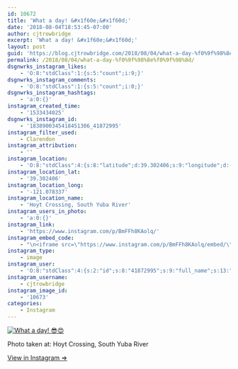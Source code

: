 ```yaml
---
id: 10672
title: 'What a day! &#x1f60e;&#x1f60d;'
date: '2018-08-04T18:53:45-07:00'
author: cjtrowbridge
excerpt: 'What a day! &#x1f60e;&#x1f60d;'
layout: post
guid: 'https://blog.cjtrowbridge.com/2018/08/04/what-a-day-%f0%9f%98%8e%f0%9f%98%8d/'
permalink: /2018/08/04/what-a-day-%f0%9f%98%8e%f0%9f%98%8d/
dsgnwrks_instagram_likes:
    - 'O:8:"stdClass":1:{s:5:"count";i:9;}'
dsgnwrks_instagram_comments:
    - 'O:8:"stdClass":1:{s:5:"count";i:0;}'
dsgnwrks_instagram_hashtags:
    - 'a:0:{}'
instagram_created_time:
    - '1533434025'
dsgnwrks_instagram_id:
    - '1838900345418451306_41872995'
instagram_filter_used:
    - Clarendon
instagram_attribution:
    - ''
instagram_location:
    - 'O:8:"stdClass":4:{s:8:"latitude";d:39.302406;s:9:"longitude";d:-121.078337;s:4:"name";s:31:"Hoyt Crossing, South Yuba River";s:2:"id";i:256664579;}'
instagram_location_lat:
    - '39.302406'
instagram_location_long:
    - '-121.078337'
instagram_location_name:
    - 'Hoyt Crossing, South Yuba River'
instagram_users_in_photo:
    - 'a:0:{}'
instagram_link:
    - 'https://www.instagram.com/p/BmFFh8KAolq/'
instagram_embed_code:
    - "\n<iframe src=\"https://www.instagram.com/p/BmFFh8KAolq/embed/\" width=\"612\" height=\"710\" frameborder=\"0\" scrolling=\"no\" allowtransparency=\"true\" class=\"insta-image-embed\"></iframe>\n"
instagram_type:
    - image
instagram_user:
    - 'O:8:"stdClass":4:{s:2:"id";s:8:"41872995";s:9:"full_name";s:13:"CJ Trowbridge";s:15:"profile_picture";s:141:"https://scontent.cdninstagram.com/vp/c93d7c6cca10c47382e1b61b6f66100c/5C07D31C/t51.2885-19/s150x150/13724650_1188772791164794_142557231_a.jpg";s:8:"username";s:12:"cjtrowbridge";}'
instagram_username:
    - cjtrowbridge
instagram_image_id:
    - '10673'
categories:
    - Instagram
---
```


[![What a day! 😎😍](https://blog.cjtrowbridge.com/wp-content/uploads/2018/08/1533434025-1-1.jpg)](https://www.instagram.com/p/BmFFh8KAolq/)

Photo taken at: Hoyt Crossing, South Yuba River

[View in Instagram ⇒](https://www.instagram.com/p/BmFFh8KAolq/)